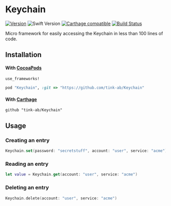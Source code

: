 # Keychain

[![Version](https://img.shields.io/github/release/tink-ab/Keychain.svg)](https://github.com/tink-ab/Keychain/releases)
![Swift Version](https://img.shields.io/badge/swift-4.2-orange.svg)
[![Carthage compatible](https://img.shields.io/badge/Carthage-compatible-4BC51D.svg?style=flat)](https://github.com/Carthage/Carthage)
[![Build Status](https://travis-ci.org/tink-ab/Keychain.svg?branch=master)](https://travis-ci.org/tink-ab/Keychain)

Micro framework for easily accessing the Keychain in less than 100 lines of code.

## Installation

#### With [CocoaPods](http://cocoapods.org/)

```ruby
use_frameworks!

pod "Keychain", :git => "https://github.com/tink-ab/Keychain"
```

#### With [Carthage](https://github.com/Carthage/Carthage)

```
github "tink-ab/Keychain"
```

## Usage

### Creating an entry

``` swift
Keychain.set(password: "secretstuff", account: "user", service: "acme")
```

### Reading an entry

``` swift
let value = Keychain.get(account: "user", service: "acme")
```

### Deleting an entry

``` swift
Keychain.delete(account: "user", service: "acme")
```
